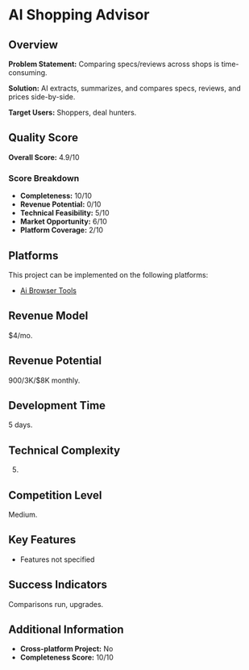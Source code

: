 # AI Shopping Advisor

## Overview
**Problem Statement:** Comparing specs/reviews across shops is time-consuming.

**Solution:** AI extracts, summarizes, and compares specs, reviews, and prices side-by-side.

**Target Users:** Shoppers, deal hunters.

## Quality Score
**Overall Score:** 4.9/10

### Score Breakdown
- **Completeness:** 10/10
- **Revenue Potential:** 0/10
- **Technical Feasibility:** 5/10
- **Market Opportunity:** 6/10
- **Platform Coverage:** 2/10

## Platforms
This project can be implemented on the following platforms:
- [Ai Browser Tools](./platforms/ai-browser-tools/)

## Revenue Model
$4/mo.

## Revenue Potential
$900/$3K/$8K monthly.

## Development Time
5 days.

## Technical Complexity
5.

## Competition Level
Medium.

## Key Features
- Features not specified

## Success Indicators
Comparisons run, upgrades.

## Additional Information
- **Cross-platform Project:** No
- **Completeness Score:** 10/10
